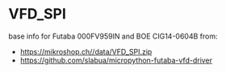 # VFD_SPI
base info for Futaba 000FV959IN and BOE CIG14-0604B from:
- https://mikroshop.ch//data/VFD_SPI.zip
- https://github.com/slabua/micropython-futaba-vfd-driver
  

